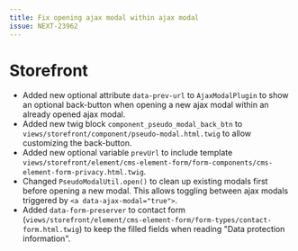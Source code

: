 ```yaml
---
title: Fix opening ajax modal within ajax modal
issue: NEXT-23962
---
```

# Storefront
* Added new optional attribute `data-prev-url` to `AjaxModalPlugin` to show an optional back-button when opening a new ajax modal within an already opened ajax modal.
* Added new twig block `component_pseudo_modal_back_btn` to `views/storefront/component/pseudo-modal.html.twig` to allow customizing the back-button.
* Added new optional variable `prevUrl` to include template `views/storefront/element/cms-element-form/form-components/cms-element-form-privacy.html.twig`.
* Changed `PseudoModalUtil.open()` to clean up existing modals first before opening a new modal. This allows toggling between ajax modals triggered by `<a data-ajax-modal="true">`.
* Added `data-form-preserver` to contact form (`views/storefront/element/cms-element-form/form-types/contact-form.html.twig`) to keep the filled fields when reading "Data protection information".
